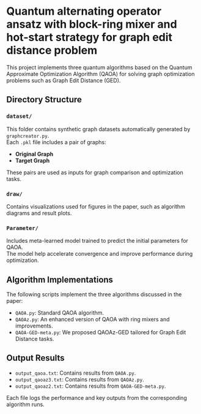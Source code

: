 # Quantum alternating operator ansatz with block-ring mixer and hot-start strategy for graph edit distance problem


This project implements three quantum algorithms based on the Quantum Approximate Optimization Algorithm (QAOA) for solving graph optimization problems such as Graph Edit Distance (GED). 

##  Directory Structure

### `dataset/`
This folder contains synthetic graph datasets automatically generated by `graphcreator.py`.  
Each `.pkl` file includes a pair of graphs:
- **Original Graph**
- **Target Graph**

These pairs are used as inputs for graph comparison and optimization tasks.

### `draw/`
Contains visualizations used for figures in the paper, such as algorithm diagrams and result plots.

### `Parameter/`
Includes meta-learned model trained to predict the initial parameters for QAOA.  
The model help accelerate convergence and improve performance during optimization.

##  Algorithm Implementations

The following scripts implement the three algorithms discussed in the paper:

- `QAOA.py`: Standard QAOA algorithm.
- `QAOAz.py`: An enhanced version of QAOA with ring mixers and improvements.
- `QAOA-GED-meta.py`: We proposed QAOAz-GED tailored for Graph Edit Distance tasks.

##  Output Results

- `output_qaoa.txt`: Contains results from `QAOA.py`.
- `output_qaoaz3.txt`: Contains results from `QAOAz.py`.
- `output_qaoaz2.txt`: Contains results from `QAOA-GED-meta.py`.

Each file logs the performance and key outputs from the corresponding algorithm runs.
